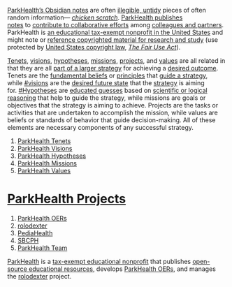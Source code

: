 [ParkHealth’s Obsidian notes](https://publish.obsidian.md/parkhealth/ParkHealth%E2%80%99s+Obsidian+Notes) are often [illegible, untidy](https://publish.obsidian.md/parkhealth/illegible%2C+untidy) pieces of often random information— _[chicken scratch](https://publish.obsidian.md/parkhealth/chicken+scratch)_. [ParkHealth publishes notes](https://publish.obsidian.md/parkhealth/ParkHealth+publishes+notes) to [contribute to collaborative efforts](https://publish.obsidian.md/parkhealth/contribute+to+collaborative+efforts) among [colleagues and partners](https://publish.obsidian.md/parkhealth/colleagues+and+partners). ParkHealth is [an educational tax-exempt nonprofit in the United States](https://publish.obsidian.md/parkhealth/an+educational+tax-exempt+nonprofit+in+the+United+States) and might note or [reference copyrighted material for research and study](https://publish.obsidian.md/parkhealth/reference+copyrighted+material+for+research+and+study) (use protected by [United States copyright law](https://publish.obsidian.md/parkhealth/United+States+copyright+law), _[The Fair Use Act](https://publish.obsidian.md/parkhealth/The+Fair+Use+Act)_).

[Tenets](https://publish.obsidian.md/parkhealth/Tenets), [visions](https://publish.obsidian.md/parkhealth/visions), [hypotheses](https://publish.obsidian.md/parkhealth/hypotheses), [missions](https://publish.obsidian.md/parkhealth/missions), [projects](https://publish.obsidian.md/parkhealth/projects), and [values](https://publish.obsidian.md/parkhealth/values) are all related in that they are all [part of a larger strategy](https://publish.obsidian.md/parkhealth/part+of+a+larger+strategy) for achieving a [desired outcome](https://publish.obsidian.md/parkhealth/desired+outcome). Tenets are the [fundamental beliefs](https://publish.obsidian.md/parkhealth/fundamental+beliefs) or [principles](https://publish.obsidian.md/parkhealth/principles) that [guide a strategy](https://publish.obsidian.md/parkhealth/guide+a+strategy), while [#visions](https://publish.obsidian.md/#visions) are the [desired future state](https://publish.obsidian.md/parkhealth/desired+future+state) that the [strategy](https://publish.obsidian.md/parkhealth/strategy) is aiming for. [#Hypotheses](https://publish.obsidian.md/#Hypotheses) are [educated guesses](https://publish.obsidian.md/parkhealth/educated+guesses) based on [scientific or logical reasoning](https://publish.obsidian.md/parkhealth/scientific+or+logical+reasoning) that help to guide the strategy, while missions are goals or objectives that the strategy is aiming to achieve. Projects are the tasks or activities that are undertaken to accomplish the mission, while values are beliefs or standards of behavior that guide decision-making. All of these elements are necessary components of any successful strategy.

1.  [ParkHealth Tenets](https://publish.obsidian.md/parkhealth/ParkHealth+Tenets)
2.  [ParkHealth Visions](https://publish.obsidian.md/parkhealth/ParkHealth+Visions)
3.  [ParkHealth Hypotheses](https://publish.obsidian.md/parkhealth/ParkHealth+Hypotheses)
4.  [ParkHealth Missions](https://publish.obsidian.md/parkhealth/ParkHealth+Missions)
5.  [ParkHealth Values](https://publish.obsidian.md/parkhealth/ParkHealth+Values)

# [ParkHealth Projects](https://publish.obsidian.md/parkhealth/ParkHealth+Projects)

1.  [ParkHealth OERs](https://publish.obsidian.md/parkhealth/ParkHealth+OERs)
2.  [rolodexter](https://publish.obsidian.md/parkhealth/rolodexter)
3.  [PediaHealth](https://publish.obsidian.md/parkhealth/PediaHealth)
4.  [SBCPH](https://publish.obsidian.md/parkhealth/SBCPH)
5.  [ParkHealth Team](https://publish.obsidian.md/parkhealth/ParkHealth+Team)

[ParkHealth](https://www.park.health/) is a [tax-exempt educational nonprofit](https://publish.obsidian.md/parkhealth/tax-exempt+educational+nonprofit) that publishes [open-source educational resources](https://publish.obsidian.md/parkhealth/open-source+educational+resources), develops [ParkHealth OERs](https://publish.obsidian.md/parkhealth/ParkHealth+OERs), and manages the [rolodexter](https://publish.obsidian.md/parkhealth/rolodexter) project.